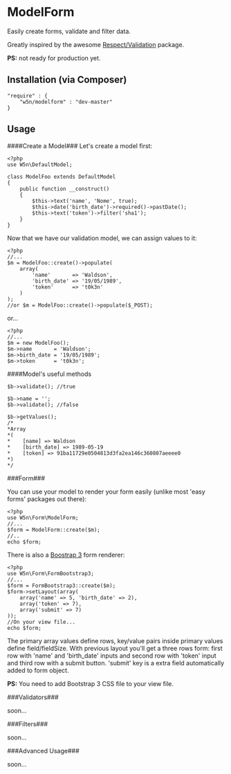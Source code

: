 ModelForm    
=========

Easily create forms, validate and filter data. 

Greatly inspired by the awesome  [Respect/Validation](https://github.com/Respect/Validation) package.

**PS:** not ready for production yet.

Installation (via Composer)
-----------


    "require" : {
        "w5n/modelform" : "dev-master"
    }


Usage
----

####Create a Model###
Let's create a model first:    
    
    <?php
    use W5n\DefaultModel;
    
    class ModelFoo extends DefaultModel
    {
        public function __construct()
        {
            $this->text('name', 'Nome', true);
            $this->date('birth_date')->required()->pastDate();
            $this->text('token')->filter('sha1');            
        }
    }
    

Now that we have our validation model, we can assign values to it:

    <?php
    //...
    $m = ModelFoo::create()->populate(
        array(
            'name'       => 'Waldson',
            'birth_date' => '19/05/1989',
            'token'      => 't0k3n'
        )
    ); 
    //or $m = ModelFoo::create()->populate($_POST);

or...
    
    <?php
    //...
    $m = new ModelFoo();
    $m->name       = 'Waldson';
    $m->birth_date = '19/05/1989';
    $m->token      = 't0k3n';
 

####Model's useful methods

    $b->validate(); //true
    
    $b->name = '';
    $b->validate(); //false
    
    $b->getValues();
    /*
    *Array
    *(
    *    [name] => Waldson
    *    [birth_date] => 1989-05-19
    *    [token] => 91ba11729e0504813d3fa2ea146c360807aeeee0
    *)
    */
    
###Form###

You can use your model to render your form easily (unlike most 'easy forms' packages out there):
    
    <?php
    use W5n\Form\ModelForm;
    //...
    $form = ModelForm::create($m);
    //..
    echo $form;

There is also a [Boostrap 3](http://getbootstrap.com/) form renderer:

    <?php
    use W5n\Form\FormBootstrap3;
    //...
    $form = FormBootstrap3::create($m);
    $form->setLayout(array(
        array('name' => 5, 'birth_date' => 2),
        array('token' => 7),
        array('submit' => 7)
    ));
    //On your view file...
    echo $form;
    
The primary array values define rows, key/value pairs inside primary values define field/fieldSize. With previous layout you'll get a three rows form: first row with 'name'  and 'birth_date' inputs and second row with 'token' input and third row with a submit button. 'submit' key is a extra field automatically added to form object. 

**PS:** You need to add Bootstrap 3 CSS file to your view file.

###Validators###

soon...

###Filters###

soon...

###Advanced Usage###

soon...


    



    

    